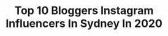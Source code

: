 ---
title: Top 10 Bloggers Instagram Influencers In Sydney In 2020
description: >-
  Find top bloggers Instagram influencers in Sydney in 2020. Most popular hashtags: #sydney #blogger #travel #sydneyfoodie.
platform: Instagram
profiles:
  - username: "itd_be_rude_not_to"
    fullname: >-
      Robbie
    location: "Australia"
    followers: 50284
    engagement: 92
    commentsToLikes: 0.091923
    avatar: "https://scontent-ams4-1.cdninstagram.com/v/t51.2885-19/s320x320/21296629_518263518519122_4038867741988356096_n.jpg?_nc_ht=scontent-ams4-1.cdninstagram.com&_nc_ohc=LiNwP40rMp0AX_f7_Kx&oh=0efa719eee62a3b8a6cb11a99db2380e&oe=5EBAA982"
    verified: false
    hashtags: "#australiaeats, #lapland, #helsinki, #ilovesydney"
  - username: "chop_n_eat"
    fullname: >-
      Chop_n_eat
    location: "Australia"
    followers: 7449
    engagement: 451
    commentsToLikes: 0.051897
    avatar: "https://scontent-bos3-1.cdninstagram.com/v/t51.2885-19/s320x320/59211607_417354482159359_5371477552839786496_n.jpg?_nc_ht=scontent-bos3-1.cdninstagram.com&_nc_ohc=AImqKHGInpMAX-jDMbw&oh=d099f8bded64e3b0b445364677ef2ce5&oe=5EBC0DB8"
    verified: false
    hashtags: "#sydneyinfluencer, #food, #foodpic, #dessert"
  - username: "daialarie"
    fullname: >-
      Daia Larie
    location: "Australia"
    followers: 24595
    engagement: 468
    commentsToLikes: 0.056426
    avatar: "https://scontent-lhr8-1.cdninstagram.com/v/t51.2885-19/s320x320/57303645_2116673068624331_6162604206571126784_n.jpg?_nc_ht=scontent-lhr8-1.cdninstagram.com&_nc_ohc=WeEbVaK0_NwAX9nitYo&oh=0e3be7b5d765bf33baba2a2fcab8b5d8&oe=5EB89B19"
    verified: false
    hashtags: "#wanderlust, #fruitstand, #siargao, #wonderful"
  - username: "rachelteetyler"
    fullname: >-
      Rachel Tee Tyler 🇵🇭
    location: "Australia"
    followers: 412335
    engagement: 316
    commentsToLikes: 0.012122
    avatar: "https://scontent-ams4-1.cdninstagram.com/v/t51.2885-19/s320x320/92103074_216935626228812_587426993516052480_n.jpg?_nc_ht=scontent-ams4-1.cdninstagram.com&_nc_ohc=Lewgkb45-VUAX-TVO7V&oh=e1dfd2b4c098e8b93fd4f118140a47d9&oe=5EBC3BA0"
    verified: true
    hashtags: "#princesspollypartner, #napoleonperdispartner, #revlonpartner, #getthatglow"
  - username: "vi1islav"
    fullname: >-
      VILISLAV’s Travel Diaries 🌍📝✈️
    location: "Australia"
    followers: 26371
    engagement: 473
    commentsToLikes: 0.024138
    avatar: "https://scontent-ams4-1.cdninstagram.com/v/t51.2885-19/s320x320/84358898_644059039692355_6257120519607287808_n.jpg?_nc_ht=scontent-ams4-1.cdninstagram.com&_nc_ohc=hvt6_Go3wTgAX9fgRxV&oh=a13140c463a7846dc3cae6871958f17b&oe=5EBB3B66"
    verified: false
    hashtags: "#travelblogger, #fashion, #blogger, #taiwan"
  - username: "wanderingdonut"
    fullname: >-
      DANA 🍩 travel & food
    location: "Australia"
    followers: 32231
    engagement: 175
    commentsToLikes: 0.124917
    avatar: "https://scontent-ams4-1.cdninstagram.com/v/t51.2885-19/s320x320/66435849_2391623660874938_7607135277403865088_n.jpg?_nc_ht=scontent-ams4-1.cdninstagram.com&_nc_ohc=WcitPJieY_cAX-ZVG6N&oh=82138b1c8b64df547a3c4ba96d241814&oe=5EBAF6E0"
    verified: false
    hashtags: "#roadtripsbytomtom, #myozroadtrip, #lifebeforework, #flytomorefun"
  - username: "sydneyguyrojoe"
    fullname: >-
      Roger
    location: "Australia"
    followers: 13181
    engagement: 616
    commentsToLikes: 0.196249
    avatar: "https://scontent-lhr8-1.cdninstagram.com/v/t51.2885-19/s320x320/20226062_1455945057796899_4087423120363749376_a.jpg?_nc_ht=scontent-lhr8-1.cdninstagram.com&_nc_ohc=kDD8WYqM5SUAX9a36ly&oh=adc4ec4022f5eb5c99333596f3520f22&oe=5EBC14D0"
    verified: false
    hashtags: "#liverpoolnsw, #dumplings, #breakfast, #eggplant"
  - username: "zainab_makeupart"
    fullname: >-
      Zainab Makeup Art
    location: "Australia"
    followers: 11313
    engagement: 604
    commentsToLikes: 0.054271
    avatar: "https://scontent-ams4-1.cdninstagram.com/v/t51.2885-19/s320x320/82962001_113950910032357_804969805772750848_n.jpg?_nc_ht=scontent-ams4-1.cdninstagram.com&_nc_ohc=49lzOM2GaxQAX8KKsej&oh=ef358dbbe23d54c2887bb1af6f109689&oe=5EBB881B"
    verified: false
    hashtags: "#hijabinspiration, #fentybeautybyrihanna, #snapshadows, #pearl"
  - username: "itsworthashot"
    fullname: >-
      Matt Donovan
    location: "Australia"
    followers: 72839
    engagement: 240
    commentsToLikes: 0.028963
    avatar: "https://scontent-lhr8-1.cdninstagram.com/v/t51.2885-19/s320x320/12139652_916345605079547_1629908845_a.jpg?_nc_ht=scontent-lhr8-1.cdninstagram.com&_nc_ohc=5Uw8M3gitrwAX_c6RDR&oh=60a280ec9d2a4fd42b521a9c3096034a&oe=5EBAAD30"
    verified: false
    hashtags: "#madeinaffinity, #twodaysbeforechristmas, #rx100m6, #spon"
  - username: "fabulousandforty7"
    fullname: >-
      Carolyn
    location: "Australia"
    followers: 16849
    engagement: 263
    commentsToLikes: 0.124641
    avatar: "https://scontent-gmp1-1.cdninstagram.com/v/t51.2885-19/s320x320/15258678_221783911580736_3570847797148123136_a.jpg?_nc_ht=scontent-gmp1-1.cdninstagram.com&_nc_ohc=eut6PMyQ_wsAX8mdwzM&oh=90a5e9122b012e129533295075a7e3bc&oe=5E989BE8"
    verified: false
    hashtags: "#womenover50, #coronavirus, #tuesdayvibes, #fatandfabulous"
---